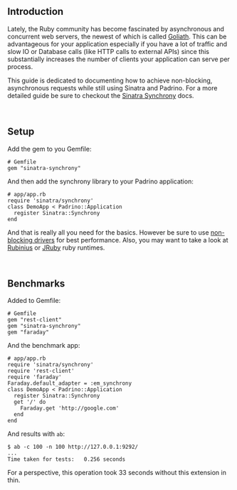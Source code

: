 ## Introduction

Lately, the Ruby community has become fascinated by asynchronous and concurrent web servers, the newest of which is called [Goliath](http://www.igvita.com/2011/03/08/goliath-non-blocking-ruby-19-web-server). This can be advantageous for your application especially if you have a lot of traffic and slow IO or Database calls (like HTTP calls to external APIs) since this substantially increases the number of clients your application can serve per process.

This guide is dedicated to documenting how to achieve non-blocking, asynchronous requests while still using Sinatra and Padrino. For a more detailed guide be sure to checkout the [Sinatra Synchrony](http://kyledrake.net/sinatra-synchrony/) docs.

 

## Setup

Add the gem to you Gemfile:

    # Gemfile
    gem "sinatra-synchrony"

And then add the synchrony library to your Padrino application:

    # app/app.rb
    require 'sinatra/synchrony'
    class DemoApp < Padrino::Application
      register Sinatra::Synchrony
    end

And that is really all you need for the basics. However be sure to use [non-blocking drivers](http://kyledrake.net/sinatra-synchrony/#caveats) for best performance. Also, you may want to take a look at [Rubinius](http://rubini.us) or [JRuby](http://jruby.org) ruby runtimes.

 

## Benchmarks

Added to Gemfile:

    # Gemfile
    gem "rest-client"
    gem "sinatra-synchrony"
    gem "faraday"

And the benchmark app:

    # app/app.rb
    require 'sinatra/synchrony'
    require 'rest-client'
    require 'faraday'
    Faraday.default_adapter = :em_synchrony
    class DemoApp < Padrino::Application
      register Sinatra::Synchrony
      get '/' do
        Faraday.get 'http://google.com'
      end
    end

And results with `ab`:

    $ ab -c 100 -n 100 http://127.0.0.1:9292/
    ...
    Time taken for tests:   0.256 seconds

For a perspective, this operation took 33 seconds without this extension in thin.